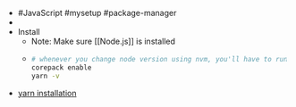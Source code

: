 - #JavaScript #mysetup #package-manager
-
- Install
	- Note: Make sure [[Node.js]] is installed
	- ```bash
	  # whenever you change node version using nvm, you'll have to run the following command
	  corepack enable
	  yarn -v
	  ```
- [yarn installation](https://yarnpkg.com/getting-started/install)